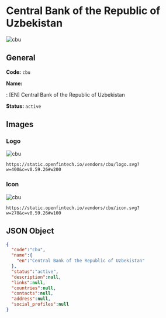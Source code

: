 
# Central Bank of the Republic of Uzbekistan 
![cbu](https://static.openfintech.io/vendors/cbu/logo.svg?w=400&c=v0.59.26#w200)  

## General 
 
**Code:** `cbu` 
 
**Name:** 
 
:	[EN] Central Bank of the Republic of Uzbekistan 
 
**Status:** `active` 
 

## Images 

### Logo 
 
![cbu](https://static.openfintech.io/vendors/cbu/logo.svg?w=400&c=v0.59.26#w200)  

```
https://static.openfintech.io/vendors/cbu/logo.svg?w=400&c=v0.59.26#w200
```  

### Icon 
 
![cbu](https://static.openfintech.io/vendors/cbu/icon.svg?w=278&c=v0.59.26#w100)  

```
https://static.openfintech.io/vendors/cbu/icon.svg?w=278&c=v0.59.26#w100
```  

## JSON Object 

```json
{
  "code":"cbu",
  "name":{
    "en":"Central Bank of the Republic of Uzbekistan"
  },
  "status":"active",
  "description":null,
  "links":null,
  "countries":null,
  "contacts":null,
  "address":null,
  "social_profiles":null
}
```  
